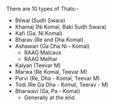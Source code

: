 There are 10 types of Thats:-

- Bilwal (Sudh Swara)
- Khamaj (Ni Komal, Baki Sudh Swara)
- Kafi (Ga, Ni Komal)
- Bharav (Re and Dha Komal)
- Ashawari (Ga Dha Ni - Komal)
  - RAAG Malcaus
  - RAAG Melhar
- Kalyan (Teevar M)
- Marwa (Re Komal, Teevar M)
- Purvi (Re, Dha - Komal, Teevar M)
- Todi (Re Ga Dha - Komal, Teerav - M)
- Bharwavi (Sa, Pa - Komal)
  - Generally at the end.
